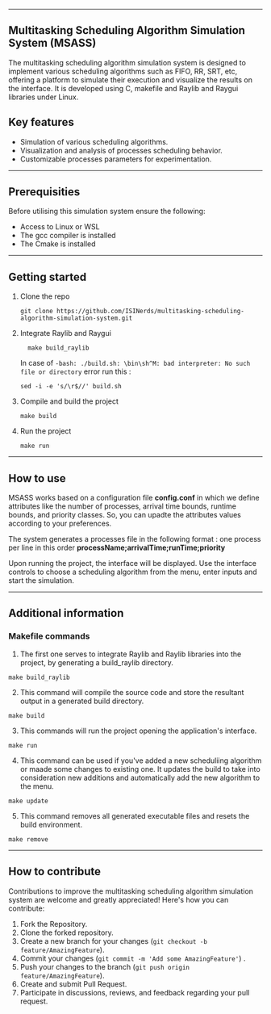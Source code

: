 --------
## Multitasking Scheduling Algorithm Simulation System (MSASS)


The multitasking scheduling algorithm simulation system is designed to implement various scheduling algorithms such as FIFO, RR, SRT, etc, offering a platform to simulate their execution and visualize the results on the interface. It is developed using C, makefile and Raylib and Raygui libraries under Linux. 

## Key features

- Simulation of various  scheduling algorithms.
- Visualization and analysis of processes scheduling behavior.
- Customizable processes parameters for experimentation.
  
----
## Prerequisities

Before utilising this simulation system ensure the following: 

 - Access to Linux or WSL 
 - The gcc compiler is installed 
 - The Cmake is installed

-----
## Getting started
  1. Clone the repo
     ```
     git clone https://github.com/ISINerds/multitasking-scheduling-algorithm-simulation-system.git
     ```
  2. Integrate Raylib and Raygui
     ```
       make build_raylib
     ```
     In case of `-bash: ./build.sh: \bin\sh^M: bad interpreter: No such file or directory` error run this :
      ```
      sed -i -e 's/\r$//' build.sh
      ```
  3. Compile and build the project
     ```
     make build
     ```
  4. Run the project
     ```
     make run
     ```
------
## How to use

MSASS works based on a configuration file **config.conf** in which we define attributes like the number of processes, arrival time bounds, runtime bounds, and priority classes. 
So, you can upadte the attributes values according to your preferences.

The system generates a processes file  in the following format : one process per line in this order **processName;arrivalTime;runTime;priority** 

Upon running the project, the interface will be displayed. Use the interface controls to choose a scheduling algorithm from the menu, enter inputs and start the simulation. 

------
## Additional information 
### Makefile commands 
  1. The first one serves to integrate Raylib and Raylib libraries into the project, by generating a build_raylib directory.
   ```
   make build_raylib
   ```

2. This command will compile the source code and store the resultant output in a generated build directory.
```
make build
```
  

3. This commands will  run the project opening the application's interface.
```
make run
```
 
4. This command can be used if you've added a new scheduliing algorithm or maade some changes to existing one. It updates the build to take into consideration new additions and automatically add the new algorithm to the menu.
```
make update
```

5. This command removes all generated executable files and resets the build environment.
```
make remove
```
----------
## How to contribute
Contributions to improve the multitasking scheduling algorithm simulation system are welcome and greatly appreciated! Here's how you can contribute:

1. Fork the Repository.
2. Clone the forked repository.
3. Create a new branch for your changes (```git checkout -b feature/AmazingFeature```).
4. Commit your changes (```git commit -m 'Add some AmazingFeature'```) .
5. Push your changes to the branch (```git push origin feature/AmazingFeature```).
6. Create and submit Pull Request.
7. Participate in discussions, reviews, and feedback regarding your pull request.






